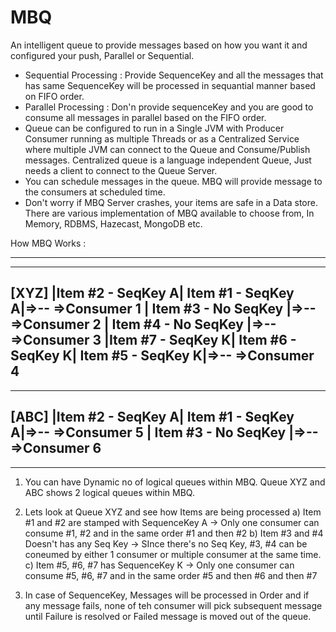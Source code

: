 # MBQ
An intelligent queue to provide messages based on how you want it and configured your push, Parallel or Sequential.
* Sequential Processing : Provide SequenceKey and all the messages that has same SequenceKey will be processed in sequantial manner based on FIFO order.
* Parallel Processing : Don'n provide sequenceKey and you are good to consume all messages in parallel based on the FIFO order. 
* Queue can be configured to run in a Single JVM with Producer Consumer running as multiple Threads or as a Centralized Service where multiple JVM can connect to the Queue and Consume/Publish messages. Centralized queue is a language independent Queue, Just needs a client to connect to the Queue Server. 
* You can schedule messages in the queue. MBQ will provide message to the consumers at scheduled time.
* Don't worry if MBQ Server crashes, your items are safe in a Data store. There are various implementation of MBQ available to choose from, In Memory, RDBMS, Hazecast, MongoDB etc.


How MBQ Works : 
_________________________________________________________________
-----------------------------------------------------------------       
[XYZ]                |Item #2 - SeqKey A| Item #1 - SeqKey A|=>--       =>Consumer 1
                                      | Item #3 - No SeqKey |=>--       =>Consumer 2
                                      | Item #4 - No SeqKey |=>--       =>Consumer 3
 |Item #7 - SeqKey K| Item #6 - SeqKey K| Item #5 - SeqKey K|=>--       =>Consumer 4
-----------------------------------------------------------------



-----------------------------------------------------------------
[ABC]                |Item #2 - SeqKey A| Item #1 - SeqKey A|=>--       =>Consumer 5
                                      | Item #3 - No SeqKey |=>--       =>Consumer 6
-----------------------------------------------------------------
_________________________________________________________________

1. You can have Dynamic no of logical queues within MBQ. Queue XYZ and ABC shows 2 logical queues within MBQ. 
2. Lets look at Queue XYZ and see how Items are being processed 
  a) Item #1 and #2 are stamped with SequenceKey A  -> Only one consumer can consume #1, #2 and in the same order #1 and then #2
  b) Item #3 and #4 Doesn't has any Seq Key -> SInce there's no Seq Key, #3, #4 can be coneumed by either 1 consumer or multiple consumer at the same time. 
  c) Item #5, #6, #7 has SequenceKey K -> Only one consumer can consume #5, #6, #7 and in the same order #5 and then #6 and then #7
  
3. In case of SequenceKey, Messages will be processed in Order and if any message fails, none of teh consumer will pick subsequent message until Failure is resolved or Failed message is moved out of the queue. 


